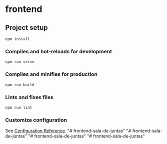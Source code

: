 # frontend

## Project setup
```
npm install
```

### Compiles and hot-reloads for development
```
npm run serve
```

### Compiles and minifies for production
```
npm run build
```

### Lints and fixes files
```
npm run lint
```

### Customize configuration
See [Configuration Reference](https://cli.vuejs.org/config/).
"# frontend-sala-de-juntas" 
"# frontend-sala-de-juntas" 
"# frontend-sala-de-juntas" 
"# frontend-sala-de-juntas" 
